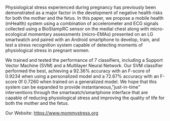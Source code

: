 Physiological stress experienced during pregnancy has previously been demonstrated as a major factor in the development of negative health risks for both the mother and the fetus. In this
paper, we propose a mobile health (mHealth) system using a combination of accelerometer and ECG signals collected using a BioStampRC sensor on the medial chest along with micro-ecological momentary assessments (micro-EMAs) presented on an LG smartwatch and paired with an Android smartphone to develop, train, and test a stress recognition system capable of detecting moments of physiological stress in pregnant women. 

We trained and tested the performance of 7 classifiers, including a Support Vector Machine (SVM) and a Multilayer Neural Network. Our SVM classifier performed the best, achieving a 92.36% accuracy with an F-score of 0.9234 when using a personalized model and a 72.67% accuracy with an F-score 0f 0.7260 when trained on a generalized model. We hope that this system can be expanded to provide instantaneous,"just-in-time" interventions through the smartwatch/smartphone interface that are capable of reducing physiological stress and improving the quality of life for both the mother and the fetus.

Our Website: https://www.mommystress.org